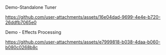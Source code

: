 Demo-Standalone Tuner

https://github.com/user-attachments/assets/16e04dad-9699-4e4e-b720-26ddfb7065e0

Demo - Effects Processing

https://github.com/user-attachments/assets/e7999818-b038-4daa-b060-b080c0268b8c

